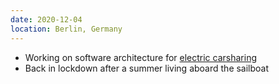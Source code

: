 ```yaml
---
date: 2020-12-04
location: Berlin, Germany
---
```

* Working on software architecture for [electric carsharing](https://www.we-share.io)
* Back in lockdown after a summer living aboard the sailboat
